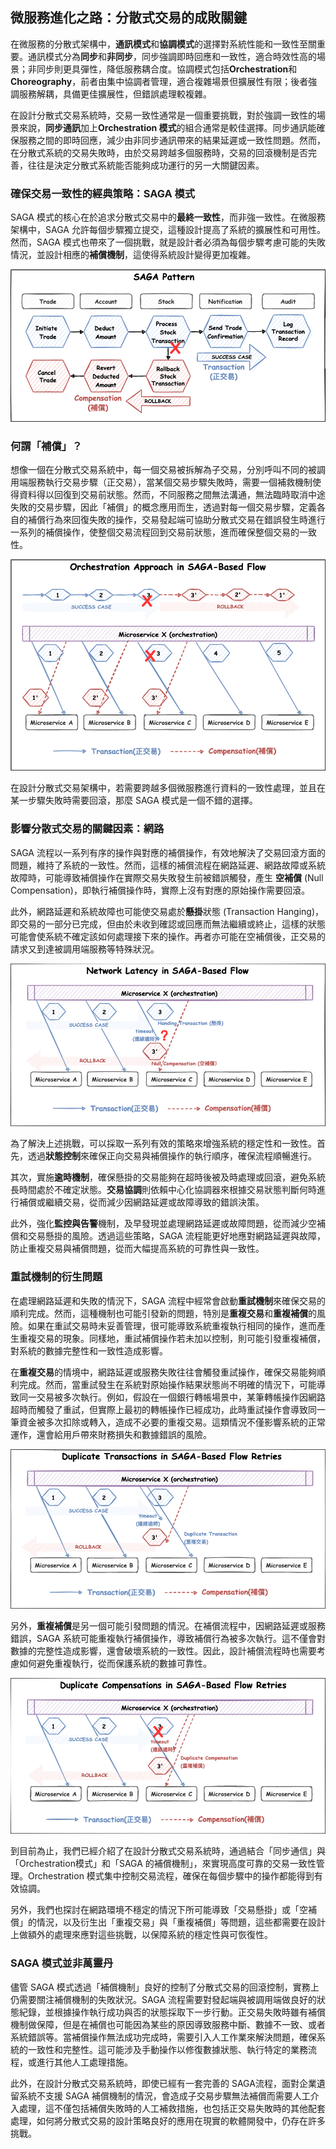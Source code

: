  ## 微服務進化之路：分散式交易的成敗關鍵

在微服務的分散式架構中，**通訊模式**和**協調模式**的選擇對系統性能和一致性至關重要。通訊模式分為**同步**和**非同步**，同步強調即時回應和一致性，適合時效性高的場景；非同步則更具彈性，降低服務耦合度。協調模式包括**Orchestration**和**Choreography**，前者由集中協調者管理，適合複雜場景但擴展性有限；後者強調服務解耦，具備更佳擴展性，但錯誤處理較複雜。

在設計分散式交易系統時，交易一致性通常是一個重要挑戰，對於強調一致性的場景來說，**同步通訊**加上**Orchestration 模式**的組合通常是較佳選擇。同步通訊能確保服務之間的即時回應，減少由非同步通訊帶來的結果延遲或一致性問題。然而，在分散式系統的交易失敗時，由於交易跨越多個服務時，交易的回滾機制是否完善，往往是決定分散式系統能否能夠成功運行的另一大關鍵因素。


### 確保交易一致性的經典策略：SAGA 模式

SAGA 模式的核心在於追求分散式交易中的**最終一致性**，而非強一致性。在微服務架構中，SAGA 允許每個步驟獨立提交，這種設計提高了系統的擴展性和可用性。然而，SAGA 模式也帶來了一個挑戰，就是設計者必須為每個步驟考慮可能的失敗情況，並設計相應的**補償機制**，這使得系統設計變得更加複雜。

![](/book_sources/images/saga_compensation_concept.png)


### 何謂「補償」？

想像一個在分散式交易系統中，每一個交易被拆解為子交易，分別呼叫不同的被調用端服務執行交易步驟（正交易），當某個交易步驟失敗時，需要一個補救機制使得資料得以回復到交易前狀態。然而，不同服務之間無法溝通，無法臨時取消中途失敗的交易步驟，因此「補償」的概念應用而生，透過對每一個交易步驟，定義各自的補償行為來回復失敗的操作，交易發起端可協助分散式交易在錯誤發生時進行一系列的補償操作，使整個交易流程回到交易前狀態，進而確保整個交易的一致性。

![](/book_sources/images/saga_orchestration_rollback_flow.png)

在設計分散式交易架構中，若需要跨越多個微服務進行資料的一致性處理，並且在某一步驟失敗時需要回滾，那麼 SAGA 模式是一個不錯的選擇。


### 影響分散式交易的關鍵因素：網路

SAGA 流程以一系列有序的操作與對應的補償操作，有效地解決了交易回滾方面的問題，維持了系統的一致性。然而，這樣的補償流程在網路延遲、網路故障或系統故障時，可能導致補償操作在實際交易失敗發生前被錯誤觸發，產生 **空補償** (Null Compensation)，即執行補償操作時，實際上沒有對應的原始操作需要回滾。

此外，網路延遲和系統故障也可能使交易處於**懸掛**狀態 (Transaction Hanging)，即交易的一部分已完成，但由於未收到確認或回應而無法繼續或終止，這樣的狀態可能會使系統不確定該如何處理接下來的操作。再者亦可能在空補償後，正交易的請求又到達被調用端服務等特殊狀況。


![](/book_sources/images/saga_flow_of_network_latency.png)


為了解決上述挑戰，可以採取一系列有效的策略來增強系統的穩定性和一致性。首先，透過**狀態控制**來確保正向交易與補償操作的執行順序，確保流程順暢進行。

其次，實施**逾時機制**，確保懸掛的交易能夠在超時後被及時處理或回滾，避免系統長時間處於不確定狀態。**交易協調**則依賴中心化協調器來根據交易狀態判斷何時進行補償或繼續交易，從而減少因網路延遲或故障導致的錯誤決策。

此外，強化**監控與告警**機制，及早發現並處理網路延遲或故障問題，從而減少空補償和交易懸掛的風險。透過這些策略，SAGA 流程能更好地應對網路延遲與故障，防止重複交易與補償問題，從而大幅提高系統的可靠性與一致性。

### 重試機制的衍生問題

在處理網路延遲和失敗的情況下，SAGA 流程中經常會啟動**重試機制**來確保交易的順利完成。然而，這種機制也可能引發新的問題，特別是**重複交易**和**重複補償**的風險。如果在重試交易時未妥善管理，很可能導致系統重複執行相同的操作，進而產生重複交易的現象。同樣地，重試補償操作若未加以控制，則可能引發重複補償，對系統的數據完整性和一致性造成影響。

在**重複交易**的情境中，網路延遲或服務失敗往往會觸發重試操作，確保交易能夠順利完成。然而，當重試發生在系統對原始操作結果狀態尚不明確的情況下，可能導致同一交易被多次執行。例如，假設在一個銀行轉帳場景中，某筆轉帳操作因網路超時而觸發了重試，但實際上最初的轉帳操作已經成功，此時重試操作會導致同一筆資金被多次扣除或轉入，造成不必要的重複交易。這類情況不僅影響系統的正常運作，還會給用戶帶來財務損失和數據錯誤的風險。
 
![](/book_sources/images/saga_flow_of_duplicate_transaction.png)


另外，**重複補償**是另一個可能引發問題的情況。在補償流程中，因網路延遲或服務錯誤，SAGA 系統可能重複執行補償操作，導致補償行為被多次執行。這不僅會對數據的完整性造成影響，還會破壞系統的一致性。因此，設計補償流程時也需要考慮如何避免重複執行，從而保護系統的數據可靠性。

 
![](/book_sources/images/saga_flow_of_duplicate_compensation.png)
 

到目前為止，我們已經介紹了在設計分散式交易系統時，通過結合「同步通信」與「Orchestration模式」和「SAGA 的補償機制」，來實現高度可靠的交易一致性管理。Orchestration 模式集中控制交易流程，確保在每個步驟中的操作都能得到有效協調。

另外，我們也探討在網路環境不穩定的情況下所可能導致「交易懸掛」或「空補償」的情況，以及衍生出「重複交易」與「重複補償」等問題，這些都需要在設計上做額外的處理來應對這些挑戰，以保障系統的穩定性與可恢復性。

### SAGA 模式並非萬靈丹

儘管 SAGA 模式透過「補償機制」良好的控制了分散式交易的回滾控制，實務上仍需要關注補償機制的失敗狀況。SAGA 流程需要對發起端與被調用端做良好的狀態紀錄，並根據操作執行成功與否的狀態採取下一步行動。正交易失敗時雖有補償機制做保障，但是在補償也可能因為某些的原因導致服務中斷、數據不一致、或者系統錯誤等。當補償操作無法成功完成時，需要引入人工作業來解決問題，確保系統的一致性和完整性。這可能涉及手動操作以修復數據狀態、執行特定的業務流程，或進行其他人工處理措施。

此外，在設計分散式交易系統時，即使已經有一套完善的 SAGA流程，面對企業遺留系統不支援 SAGA 補償機制的情況，會造成子交易步驟無法補償而需要人工介入處理，這不僅包括補償失敗時的人工補救措施，也包括正交易失敗時的其他配套處理，如何將分散式交易的設計策略良好的應用在現實的軟體開發中，仍存在許多挑戰。

